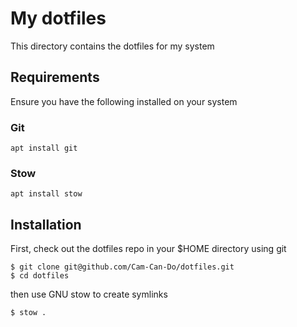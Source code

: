 # My dotfiles

This directory contains the dotfiles for my system

## Requirements

Ensure you have the following installed on your system

### Git

```
apt install git
```

### Stow

```
apt install stow
```

## Installation

First, check out the dotfiles repo in your $HOME directory using git

```
$ git clone git@github.com/Cam-Can-Do/dotfiles.git
$ cd dotfiles
```

then use GNU stow to create symlinks

```
$ stow .
```
